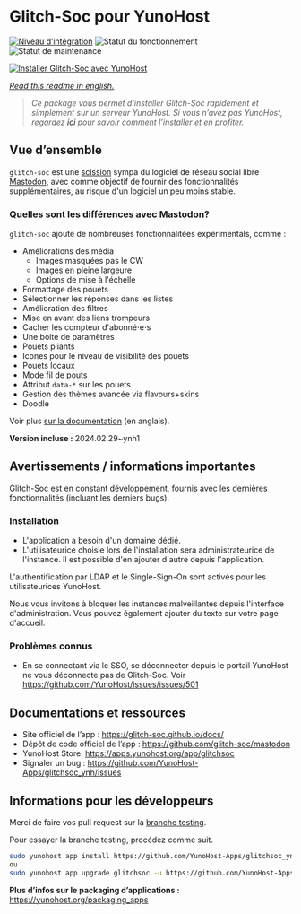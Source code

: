<!--
N.B.: This README was automatically generated by https://github.com/YunoHost/apps/tree/master/tools/readme_generator
It shall NOT be edited by hand.
-->

# Glitch-Soc pour YunoHost

[![Niveau d’intégration](https://dash.yunohost.org/integration/glitchsoc.svg)](https://dash.yunohost.org/appci/app/glitchsoc) ![Statut du fonctionnement](https://ci-apps.yunohost.org/ci/badges/glitchsoc.status.svg) ![Statut de maintenance](https://ci-apps.yunohost.org/ci/badges/glitchsoc.maintain.svg)

[![Installer Glitch-Soc avec YunoHost](https://install-app.yunohost.org/install-with-yunohost.svg)](https://install-app.yunohost.org/?app=glitchsoc)

*[Read this readme in english.](./README.md)*

> *Ce package vous permet d’installer Glitch-Soc rapidement et simplement sur un serveur YunoHost.
Si vous n’avez pas YunoHost, regardez [ici](https://yunohost.org/#/install) pour savoir comment l’installer et en profiter.*

## Vue d’ensemble

`glitch-soc` est une [scission](https://fr.wikipedia.org/wiki/Fork_(d%C3%A9veloppement_logiciel)) sympa du logiciel de réseau social libre [Mastodon](https://joinmastodon.org/), avec comme objectif de fournir des fonctionnalités supplémentaires, au risque d'un logiciel un peu moins stable.

###  Quelles sont les différences avec Mastodon?

`glitch-soc` ajoute de nombreuses fonctionnalitées expérimentals, comme :

- Améliorations des média
  - Images masquées pas le CW
  - Images en pleine largeure
  - Options de mise à l'échelle
- Formattage des pouets
- Sélectionner les réponses dans les listes
- Amélioration des filtres
- Mise en avant des liens trompeurs
- Cacher les compteur d'abonné⋅e⋅s
- Une boite de paramètres
- Pouets pliants
- Icones pour le niveau de visibilité des pouets
- Pouets locaux
- Mode fil de pouts
- Attribut `data-*` sur les pouets
- Gestion des thèmes avancée via flavours+skins
- Doodle

Voir plus [sur la documentation](https://glitch-soc.github.io/docs/) (en anglais).


**Version incluse :** 2024.02.29~ynh1
## Avertissements / informations importantes

Glitch-Soc est en constant développement, fournis avec les dernières fonctionnalités (incluant les derniers bugs).

### Installation

* L'application a besoin d'un domaine dédié.
* L'utilisateurice choisie lors de l'installation sera administrateurice de l'instance. Il est possible d'en ajouter d'autre depuis l'application.

L'authentification par LDAP et le Single-Sign-On sont activés pour les utilisateurices YunoHost.

Nous vous invitons à bloquer les instances malveillantes depuis l'interface d'administration. Vous pouvez également ajouter du texte sur votre page d'accueil.

### Problèmes connus

* En se connectant via le SSO, se déconnecter depuis le portail YunoHost ne vous déconnecte pas de Glitch-Soc. Voir https://github.com/YunoHost/issues/issues/501

## Documentations et ressources

* Site officiel de l’app : <https://glitch-soc.github.io/docs/>
* Dépôt de code officiel de l’app : <https://github.com/glitch-soc/mastodon>
* YunoHost Store: <https://apps.yunohost.org/app/glitchsoc>
* Signaler un bug : <https://github.com/YunoHost-Apps/glitchsoc_ynh/issues>

## Informations pour les développeurs

Merci de faire vos pull request sur la [branche testing](https://github.com/YunoHost-Apps/glitchsoc_ynh/tree/testing).

Pour essayer la branche testing, procédez comme suit.

``` bash
sudo yunohost app install https://github.com/YunoHost-Apps/glitchsoc_ynh/tree/testing --debug
ou
sudo yunohost app upgrade glitchsoc -u https://github.com/YunoHost-Apps/glitchsoc_ynh/tree/testing --debug
```

**Plus d’infos sur le packaging d’applications :** <https://yunohost.org/packaging_apps>